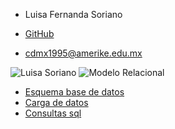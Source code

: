 - Luisa Fernanda Soriano

- [GitHub](https://github.com/Wichota)

- cdmx1995@amerike.edu.mx

 ![Luisa Soriano](https://cdn.discordapp.com/attachments/1011284720350412802/1011658260312498256/IMG_20220816_144813_528.webp)
 ![Modelo Relacional](https://cdn.discordapp.com/attachments/1011284720350412802/1047178069665914951/Captura_de_pantalla_13.png)
 - [Esquema base de datos](./schema.sql)
 - [Carga de datos](./initial_data.sql)
 - [Consultas sql](./queries.sql)